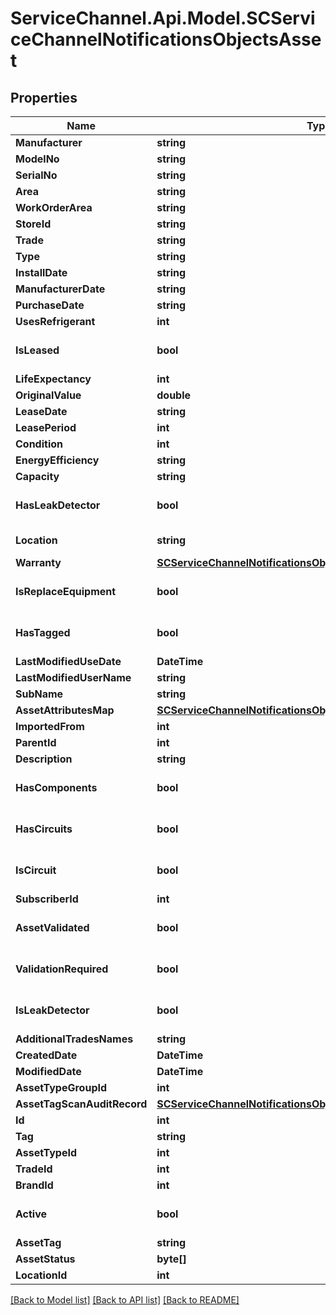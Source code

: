 # ServiceChannel.Api.Model.SCServiceChannelNotificationsObjectsAsset

## Properties

Name | Type | Description | Notes
------------ | ------------- | ------------- | -------------
**Manufacturer** | **string** |  | [optional] 
**ModelNo** | **string** |  | [optional] 
**SerialNo** | **string** |  | [optional] 
**Area** | **string** |  | [optional] 
**WorkOrderArea** | **string** |  | [optional] 
**StoreId** | **string** |  | [optional] 
**Trade** | **string** |  | [optional] 
**Type** | **string** |  | [optional] 
**InstallDate** | **string** |  | [optional] 
**ManufacturerDate** | **string** |  | [optional] 
**PurchaseDate** | **string** |  | [optional] 
**UsesRefrigerant** | **int** |  | [optional] 
**IsLeased** | **bool** |  | [optional] [default to false]
**LifeExpectancy** | **int** |  | [optional] 
**OriginalValue** | **double** |  | [optional] 
**LeaseDate** | **string** |  | [optional] 
**LeasePeriod** | **int** |  | [optional] 
**Condition** | **int** |  | [optional] 
**EnergyEfficiency** | **string** |  | [optional] 
**Capacity** | **string** |  | [optional] 
**HasLeakDetector** | **bool** |  | [optional] [default to false]
**Location** | **string** |  | [optional] [readonly] 
**Warranty** | [**SCServiceChannelNotificationsObjectsAssetWarranty**](SCServiceChannelNotificationsObjectsAssetWarranty.md) |  | [optional] 
**IsReplaceEquipment** | **bool** |  | [optional] [default to false]
**HasTagged** | **bool** |  | [optional] [default to false]
**LastModifiedUseDate** | **DateTime** |  | [optional] 
**LastModifiedUserName** | **string** |  | [optional] 
**SubName** | **string** |  | [optional] 
**AssetAttributesMap** | [**SCServiceChannelNotificationsObjectsAssetAttributesMap**](SCServiceChannelNotificationsObjectsAssetAttributesMap.md) |  | [optional] 
**ImportedFrom** | **int** |  | [optional] 
**ParentId** | **int** |  | [optional] 
**Description** | **string** |  | [optional] 
**HasComponents** | **bool** |  | [optional] [default to false]
**HasCircuits** | **bool** |  | [optional] [default to false]
**IsCircuit** | **bool** |  | [optional] [default to false]
**SubscriberId** | **int** |  | [optional] 
**AssetValidated** | **bool** |  | [optional] [default to false]
**ValidationRequired** | **bool** |  | [optional] [default to false]
**IsLeakDetector** | **bool** |  | [optional] [default to false]
**AdditionalTradesNames** | **string** |  | [optional] 
**CreatedDate** | **DateTime** |  | [optional] 
**ModifiedDate** | **DateTime** |  | [optional] 
**AssetTypeGroupId** | **int** |  | [optional] 
**AssetTagScanAuditRecord** | [**SCServiceChannelNotificationsObjectsAssetTagScanAuditRecord**](SCServiceChannelNotificationsObjectsAssetTagScanAuditRecord.md) |  | [optional] 
**Id** | **int** |  | [optional] 
**Tag** | **string** |  | [optional] 
**AssetTypeId** | **int** |  | [optional] 
**TradeId** | **int** |  | [optional] 
**BrandId** | **int** |  | [optional] 
**Active** | **bool** |  | [optional] [default to false]
**AssetTag** | **string** |  | [optional] 
**AssetStatus** | **byte[]** |  | [optional] 
**LocationId** | **int** |  | [optional] 

[[Back to Model list]](../README.md#documentation-for-models) [[Back to API list]](../README.md#documentation-for-api-endpoints) [[Back to README]](../README.md)

